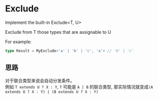 # Exclude

Implement the built-in Exclude<T, U>

Exclude from T those types that are assignable to U

For example:

```typescript
type Result = MyExclude<'a' | 'b' | 'c', 'a'> // 'b' | 'c'
```

## 思路

对于联合类型来说会自动分发条件。  
例如 `T extends U ? X : Y`, `T` 可能是 `A | B` 的联合类型, 那实际情况就变成`(A extends U ? X : Y) | (B extends U ? X : Y)`
